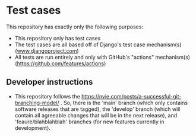 # Test cases

This repository has exactly only the following purposes:

- This repository only has test cases
- The test cases are all based off of Django's test case mechanism(s) (www.djangoproject.com)
- All tests are run entirely and only with GitHub's "actions" mechanism(s) (https://github.com/features/actions)

## Developer instructions

- This repository follows the https://nvie.com/posts/a-successful-git-branching-model/ .  So, there is the 'main' branch (which only contains software releases that are tagged), the 'develop' branch (which will contain all agreeable changes that will be in the next release), and 'feaure/blahblahblah' branches (for new features currently in development).
